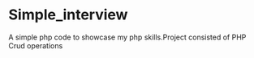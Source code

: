 # Simple_interview
A simple php code to showcase my php skills.Project consisted of PHP Crud operations
